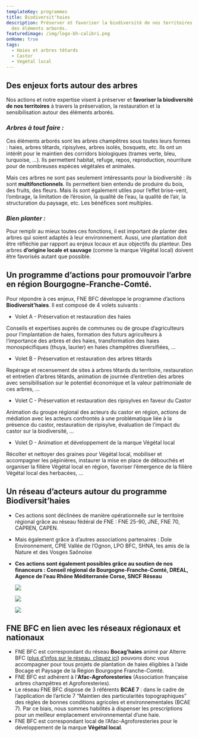 ```yaml
---
templateKey: programmes
title: Biodiversit'haies
description: Préserver et favoriser la biodiversité de nos territoires autour
  des éléments arborés.
featuredimage: /img/logo-bh-calibri.png
onHome: true
tags:
  - Haies et arbres têtards
  - Castor
  - Végétal local
---
```

## Des enjeux forts autour des arbres

Nos actions et notre expertise visent à préserver et **favoriser la biodiversité de nos territoires** à travers la préservation, la restauration et la sensibilisation autour des éléments arborés.

### *Arbres à tout faire :*

Ces éléments arborés sont les arbres champêtres sous toutes leurs formes : haies, arbres têtards, ripisylves, arbres isolés, bosquets, etc. Ils ont un intérêt pour le maintien des corridors biologiques (trames verte, bleu, turquoise, …). Ils permettent habitat, refuge, repos, reproduction, nourriture pour de nombreuses espèces végétales et animales.

Mais ces arbres ne sont pas seulement intéressants pour la biodiversité : ils sont **multifonctionnels**. Ils permettent bien entendu de produire du bois, des fruits, des fleurs. Mais ils sont également utiles pour l’effet brise-vent, l’ombrage, la limitation de l’érosion, la qualité de l’eau, la qualité de l’air, la structuration du paysage, etc. Les bénéfices sont multiples.

### *Bien planter :*

Pour remplir au mieux toutes ces fonctions, il est important de planter des arbres qui soient adaptés à leur environnement. Aussi, une plantation doit être réfléchie par rapport au enjeux locaux et aux objectifs du planteur. Des arbres **d’origine locale et sauvage** (comme la marque Végétal local) doivent être favorisés autant que possible.

## Un programme d’actions pour promouvoir l’arbre en région Bourgogne-Franche-Comté.

Pour répondre à ces enjeux, FNE BFC développe le programme d’actions **Biodiversit’haies**. Il est composé de 4 volets suivants :

* Volet A - Préservation et restauration des haies

Conseils et expertises auprès de communes ou de groupe d’agriculteurs pour l’implantation de haies, formation des futurs agriculteurs à l’importance des arbres et des haies, transformation des haies monospécifiques (thuya, laurier) en haies champêtres diversifiées, …

* Volet B - Préservation et restauration des arbres têtards

Repérage et recensement de sites à arbres têtards du territoire, restauration et entretien d’arbres têtards, animation de journée d’entretien des arbres avec sensibilisation sur le potentiel économique et la valeur patrimoniale de ces arbres, …

* Volet C - Préservation et restauration des ripisylves en faveur du Castor

Animation du groupe régional des acteurs du castor en région, actions de médiation avec les acteurs confrontés à une problématique liée à la présence du castor, restauration de ripisylve, évaluation de l’impact du castor sur la biodiversité, …

* Volet D - Animation et développement de la marque Végétal local

Récolter et nettoyer des graines pour Végétal local, mobiliser et accompagner les pépinières, instaurer la mise en place de débouchés et organiser la filière Végétal local en région, favoriser l’émergence de la filière Végétal local des herbacées, …

## Un réseau d’acteurs autour du programme Biodiversit’haies

* Ces actions sont déclinées de manière opérationnelle sur le territoire régional grâce au réseau fédéral de FNE : FNE 25-90, JNE, FNE 70, CAPREN, CAPEN.
* Mais également grâce à d’autres associations partenaires : Dole Environnement, CPIE Vallée de l’Ognon, LPO BFC, SHNA, les amis de la Nature et des Vosges Saônoise
* **Ces actions sont également possibles grâce au soutien de nos financeurs : Conseil régional de Bourgogne-Franche-Comté, DREAL, Agence de l’eau Rhône Méditerranée Corse, SNCF Réseau**

  ![](/img/logo-regioncmjn_detoure.png?nf_resize=fit&w=10#img-left)

  ![](/img/bm_reg-bourg-franc-comte_hd.jpg?nf_resize=fit&w=400?nf_resize=fit&w=10#img-center)

  ![](/img/2017-logo-aermc-cartouche-cmjn_2017-03-27_12-52-20_492.jpg?nf_resize=fit&w=400?nf_resize=fit&w=10#img-right)

## FNE BFC en lien avec les réseaux régionaux et nationaux

* FNE BFC est correspondant du réseau **Bocag’haies** animé par Alterre BFC ([plus d’infos sur le réseau, cliquez ici](https://www.alterrebourgognefranchecomte.org/r/32/reseau-bocages-de-bourgogne/))  pouvons donc vous accompagner pour tous projets de plantation de haies éligibles à l’aide Bocage et Paysage de la Région Bourgogne Franche-Comté.
* FNE BFC est adhérent à l’**Afac-Agroforesteries** (Association française arbres champêtres et Agroforesteries).
* Le réseau FNE BFC dispose de 3 référents **BCAE 7** : dans le cadre de l’application de l’article 7 “Maintien des particularités topographiques” des règles de bonnes conditions agricoles et environnementales (BCAE 7). Par ce biais, nous sommes habilités à dispenser les prescriptions pour un meilleur emplacement environnemental d’une haie.
* FNE BFC est correspondant local de l’Afac-Agroforesteries pour le développement de la marque **Végétal local**.